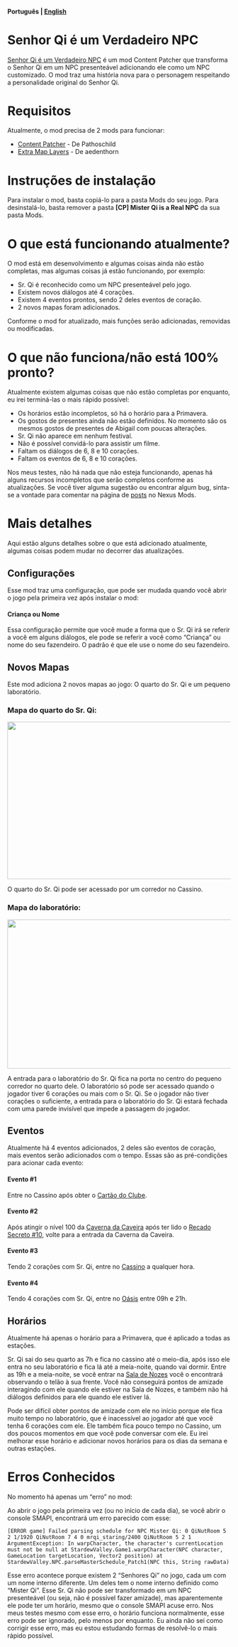 #### Português | [English](./README.md)

# Senhor Qi é um Verdadeiro NPC
[Senhor Qi é um Verdadeiro NPC](https://www.nexusmods.com/stardewvalley/mods/16724) é um mod Content Patcher que transforma o Senhor Qi em um NPC presenteável adicionando ele como um NPC customizado. O mod traz uma história nova para o personagem respeitando a personalidade original do Senhor Qi.

# Requisitos
Atualmente, o mod precisa de 2 mods para funcionar:
- [Content Patcher](https://www.nexusmods.com/stardewvalley/mods/1915) - De Pathoschild
- [Extra Map Layers](https://www.nexusmods.com/stardewvalley/mods/9633) - De aedenthorn

# Instruções de instalação
Para instalar o mod, basta copiá-lo para a pasta Mods do seu jogo. Para desinstalá-lo, basta remover a pasta **[CP] Mister Qi is a Real NPC** da sua pasta Mods.

# O que está funcionando atualmente?
O mod está em desenvolvimento e algumas coisas ainda não estão completas, mas algumas coisas já estão funcionando, por exemplo:
- Sr. Qi é reconhecido como um NPC presenteável pelo jogo.
- Existem novos diálogos até 4 corações.
- Existem 4 eventos prontos, sendo 2 deles eventos de coração.
- 2 novos mapas foram adicionados.

Conforme o mod for atualizado, mais funções serão adicionadas, removidas ou modificadas.

# O que não funciona/não está 100% pronto?
Atualmente existem algumas coisas que não estão completas por enquanto, eu irei terminá-las o mais rápido possível:
- Os horários estão incompletos, só há o horário para a Primavera.
- Os gostos de presentes ainda não estão definidos. No momento são os mesmos gostos de presentes de Abigail com poucas alterações.
- Sr. Qi não aparece em nenhum festival.
- Não é possível convidá-lo para assistir um filme.
- Faltam os diálogos de 6, 8 e 10 corações.
- Faltam os eventos de 6, 8 e 10 corações.

Nos meus testes, não há nada que não esteja funcionando, apenas há alguns recursos incompletos que serão completos conforme as atualizações. Se você tiver alguma sugestão ou encontrar algum bug, sinta-se a vontade para comentar na página de [posts](https://www.nexusmods.com/stardewvalley/mods/16724?tab=posts) no Nexus Mods.

# Mais detalhes
Aqui estão alguns detalhes sobre o que está adicionado atualmente, algumas coisas podem mudar no decorrer das atualizações.

## Configurações
Esse mod traz uma configuração, que pode ser mudada quando você abrir o jogo pela primeira vez após instalar o mod:

#### Criança ou Nome
Essa configuração permite que você mude a forma que o Sr. Qi irá se referir a você em alguns diálogos, ele pode se referir a você como “Criança” ou nome do seu fazendeiro. O padrão é que ele use o nome do seu fazendeiro. 

## Novos Mapas
Este mod adiciona 2 novos mapas ao jogo: O quarto do Sr. Qi e um pequeno laboratório.

### Mapa do quarto do Sr. Qi:

<img src="https://i.ibb.co/MkNDV9K/QiRoom.png" width="710" height="355">

O quarto do Sr. Qi pode ser acessado por um corredor no Cassino.

### Mapa do laboratório:

<img src="https://i.ibb.co/5BtmWhk/QiLab.png" width="694" height="336">

A entrada para o laboratório do Sr. Qi fica na porta no centro do pequeno corredor no quarto dele. O laboratório só pode ser acessado quando o jogador tiver 6 corações ou mais com o Sr. Qi. Se o jogador não tiver corações o suficiente, a entrada para o laboratório do Sr. Qi estará fechada com uma parede invisível que impede a passagem do jogador.

## Eventos
Atualmente há 4 eventos adicionados, 2 deles são eventos de coração, mais eventos serão adicionados com o tempo. Essas são as pré-condições para acionar cada evento:

#### Evento #1
Entre no Cassino após obter o [Cartão do Clube](https://pt.stardewvalleywiki.com/Cart%C3%A3o_do_Clube).

#### Evento #2
Após atingir o nível 100 da [Caverna da Caveira](https://pt.stardewvalleywiki.com/Caverna_da_Caveira) após ter lido o [Recado Secreto #10](https://pt.stardewvalleywiki.com/Recados_Secretos#Recado_Secreto_.2310), volte para a entrada da Caverna da Caveira.

#### Evento #3
Tendo 2 corações com Sr. Qi, entre no [Cassino](https://pt.stardewvalleywiki.com/Cassino) a qualquer hora.

#### Evento #4
Tendo 4 corações com Sr. Qi, entre no [Oásis](https://pt.stardewvalleywiki.com/O%C3%A1sis) entre 09h e 21h.

## Horários
Atualmente há apenas o horário para a Primavera, que é aplicado a todas as estações.

Sr. Qi sai do seu quarto as 7h e fica no cassino até o meio-dia, após isso ele entra no seu laboratório e fica lá até a meia-noite, quando vai dormir. Entre as 19h e a meia-noite, se você entrar na [Sala de Nozes](https://pt.stardewvalleywiki.com/Sala_de_Nozes_do_Sr._Qi) você o encontrará observando o telão à sua frente. Você não conseguirá pontos de amizade interagindo com ele quando ele estiver na Sala de Nozes, e também não há diálogos definidos para ele quando ele estiver lá.

Pode ser difícil obter pontos de amizade com ele no início porque ele fica muito tempo no laboratório, que é inacessível ao jogador até que você tenha 6 corações com ele. Ele também fica pouco tempo no Cassino, um dos poucos momentos em que você pode conversar com ele. Eu irei melhorar esse horário e adicionar novos horários para os dias da semana e outras estações.

# Erros Conhecidos
No momento há apenas um “erro” no mod:

Ao abrir o jogo pela primeira vez (ou no início de cada dia), se você abrir o console SMAPI, encontrará um erro parecido com esse:

`[ERROR game] Failed parsing schedule for NPC Mister Qi:
0 QiNutRoom 5 2 1/1920 QiNutRoom 7 4 0 mrqi_staring/2400 QiNutRoom 5 2 1
ArgumentException: In warpCharacter, the character's currentLocation must not be null
   at StardewValley.Game1.warpCharacter(NPC character, GameLocation targetLocation, Vector2 position)
   at StardewValley.NPC.parseMasterSchedule_Patch1(NPC this, String rawData)`
	
Esse erro acontece porque existem 2 “Senhores Qi” no jogo, cada um com um nome interno diferente. Um deles tem o nome interno definido como “Mister Qi”. Esse Sr. Qi não pode ser transformado em um NPC presenteável (ou seja, não é possível fazer amizade), mas aparentemente ele pode ter um horário, mesmo que o console SMAPI acuse erro. Nos meus testes mesmo com esse erro, o horário funciona normalmente, esse erro pode ser ignorado, pelo menos por enquanto. Eu ainda não sei como corrigir esse erro, mas eu estou estudando formas de resolvê-lo o mais rápido possível.
